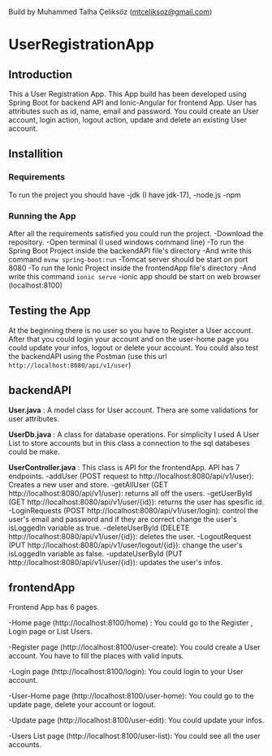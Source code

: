 Build by Muhammed Talha Çeliksöz (mtceliksoz@gmail.com) 

# **UserRegistrationApp**

## **Introduction**

This a User Registration App. This App build has been developed using Spring Boot for backend API and Ionic-Angular for frontend App.
User has attributes such as id, name, email and password.
You could create an User account, login action, logout action, update and delete an existing User account.

## **Installition**

### **Requirements**

To run the project you should have 
-jdk (I have jdk-17),
-node.js
-npm 


### **Running the App**

After all the requirements satisfied you could run the project.
-Download the repository.
-Open terminal (I used windows command line)
-To run the Spring Boot Project inside the backendAPI file's directory
-And write this command `mvnw spring-boot:run`
-Tomcat server should be start on port 8080
-To run the Ionic Project inside the frontendApp file's directory
-And write this command `ionic serve`
-ionic app should be start on web browser (localhost:8100)


## **Testing the App**

At the beginning there is no user so you have to Register a User account.
After that you could login your account and on the user-home page you could update your infos, logout or delete your account.
You could also test the backendAPI using the Postman (use this url `http://localhost:8080/api/v1/user`)


## **backendAPI**

**User.java** : A model class for User account. Thera are some validations for user attributes.

**UserDb.java** : A class for database operations. For simplicity I used A User List to store accounts but in this class a connection to the sql databeses could be make.

**UserController.java** : This class is API for the frontendApp. API has 7 endpoints.
-addUser (POST request to http://localhost:8080/api/v1/user): Creates a new user and store. 
-getAllUser (GET http://localhost:8080/api/v1/user): returns all off the users.
-getUserById (GET http://localhost:8080/api/v1/user/{id}): returns the user has spesific id.
-LoginRequests (POST http://localhost:8080/api/v1/user/login): control the user's email and password and if they are correct change the user's isLoggedIn variable as true.
-deleteUserById (DELETE http://localhost:8080/api/v1/user/{id}): deletes the user.
-LogoutRequest (PUT http://localhost:8080/api/v1/user/logout/{id}): change the user's isLoggedIn variable as false.
-updateUserById (PUT http://localhost:8080/api/v1/user/{id}): updates the user's infos.


## **frontendApp**

Frontend App has 6 pages.

-Home page (http://localhost:8100/home) : You could go to the Register , Login page or List Users.

-Register page (http://localhost:8100/user-create): You could create a User account. You have to fill the places with valid inputs.

-Login page (http://localhost:8100/login): You could login to your User account.

-User-Home page (http://localhost:8100/user-home): You could go to the update page, delete your account or logout.

-Update page (http://localhost:8100/user-edit): You could update your infos.

-Users List page (http://localhost:8100/user-list): You could see all the user accounts.








 
